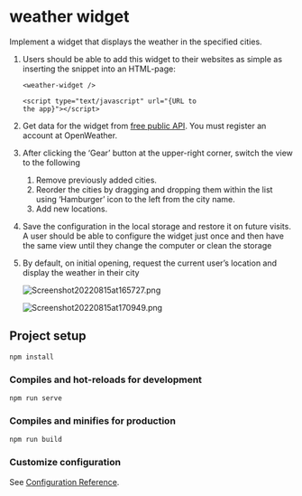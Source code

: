 # weather widget

Implement a widget that displays the weather in the specified cities.

1. Users should be able to add this widget to their websites as simple as inserting the snippet into an HTML-page:

   ```
   <weather-widget />

   <script type="text/javascript" url="{URL to
   the app}"></script>
   ````
2. Get data for the widget from [free public API](https://openweathermap.org/current). You must register an account at OpenWeather.
3. After clicking the ‘Gear’ button at the upper-right corner, switch the view to the following

   1. Remove previously added cities.
   2. Reorder the cities by dragging and dropping them within the list using ‘Hamburger’ icon to the left from the city name.
   3. Add new locations.
4. Save the configuration in the local storage and restore it on future visits. A user
   should be able to configure the widget just once and then have the same view
   until they change the computer or clean the storage
5. By default, on initial opening, request the current user’s location and display the weather in their city

   ![Screenshot20220815at165727.png](./assets/1660572658199-Screenshot%202022-08-15%20at%2016.57.27.png)


   ![Screenshot20220815at170949.png](./assets/Screenshot%202022-08-15%20at%2017.09.49.png)

## Project setup

```
npm install
```

### Compiles and hot-reloads for development

```
npm run serve
```

### Compiles and minifies for production

```
npm run build
```

### Customize configuration

See [Configuration Reference](https://cli.vuejs.org/config/).
